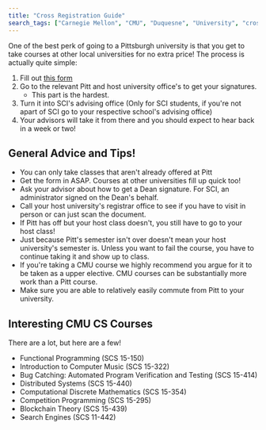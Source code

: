 ```yaml
---
title: "Cross Registration Guide"
search_tags: ["Carnegie Mellon", "CMU", "Duquesne", "University", "cross", "harder", "challenge"]
---
```

One of the best perk of going to a Pittsburgh university is that you get to take courses at other local universities for no extra price! The process is actually quite simple: 

 1. Fill out [this form]([https://www.google.com/search?q=pitt+cross+registration+form](https://www.google.com/search?q=pitt+cross+registration+form)) 
 2. Go to the relevant Pitt and host university office's to get your signatures. 
	* This part is the hardest. 
 3. Turn it into SCI's advising office (Only for SCI students, if you're not apart of SCI go to your respective school's advising office)
 4. Your advisors will take it from there and you should expect to hear back in a week or two!

## General Advice and Tips!

 - You can only take classes that aren't already offered at Pitt
 - Get the form in ASAP. Courses at other universities fill up quick too!
 - Ask your advisor about how to get a Dean signature. For SCI, an administrator signed on the Dean's behalf.
 - Call your host university's registrar office to see if you have to visit in person or can just scan the document.
 - If Pitt has off but your host class doesn't, you still have to go to your host class! 
 - Just because Pitt's semester isn't over doesn't mean your host university's semester is. Unless you want to fail the course, you have to continue taking it and show up to class.
 - If you're taking a CMU course we highly recommend you argue for it to be taken as a upper elective. CMU courses can be substantially more work than a Pitt course.
 - Make sure you are able  to relatively easily commute from Pitt to your university.

## Interesting CMU CS Courses
 There are a lot, but here are a few!
 - Functional Programming (SCS 15-150)
 - Introduction to Computer Music (SCS 15-322)
 - Bug Catching: Automated Program Verification and Testing (SCS 15-414)
 - Distributed Systems (SCS 15-440)
 - Computational Discrete Mathematics (SCS 15-354)
 - Competition Programming (SCS 15-295)
 - Blockchain Theory (SCS 15-439)
 - Search Engines (SCS 11-442)
